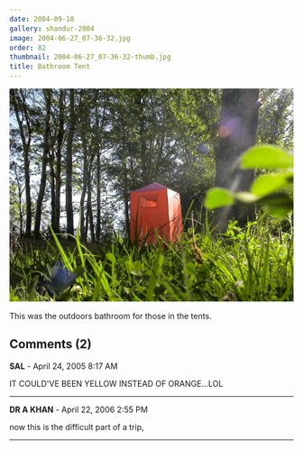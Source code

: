 ```yaml
---
date: 2004-09-10
gallery: shandur-2004
image: 2004-06-27_07-36-32.jpg
order: 82
thumbnail: 2004-06-27_07-36-32-thumb.jpg
title: Bathroom Tent
---
```


![Bathroom Tent](./2004-06-27_07-36-32.jpg)

This was the outdoors bathroom for those in the tents.

<div id="comments">

## Comments (2)

**SAL** - April 24, 2005  8:17 AM

IT COULD'VE BEEN YELLOW INSTEAD OF ORANGE...LOL

---

**DR A KHAN** - April 22, 2006  2:55 PM

now this is the difficult part of a trip,

---

</div>